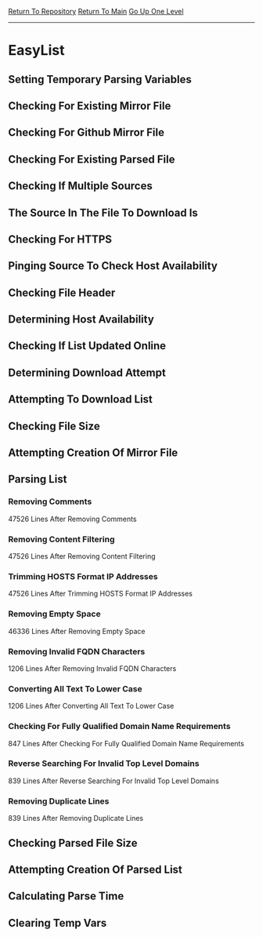 [Return To Repository](https://github.com/deathbybandaid/piholeparser/)
[Return To Main](https://github.com/deathbybandaid/piholeparser/blob/master/RecentRunLogs/Mainlog.md)
[Go Up One Level](https://github.com/deathbybandaid/piholeparser/blob/master/RecentRunLogs/TopLevelScripts/30-Processing-External-Blacklists.md)
____________________________________
# EasyList
## Setting Temporary Parsing Variables
## Checking For Existing Mirror File
## Checking For Github Mirror File
## Checking For Existing Parsed File
## Checking If Multiple Sources
## The Source In The File To Download Is
## Checking For HTTPS
## Pinging Source To Check Host Availability
## Checking File Header
## Determining Host Availability
## Checking If List Updated Online
## Determining Download Attempt
## Attempting To Download List
## Checking File Size
## Attempting Creation Of Mirror File
## Parsing List
### Removing Comments
47526 Lines After Removing Comments
### Removing Content Filtering
47526 Lines After Removing Content Filtering
### Trimming HOSTS Format IP Addresses
47526 Lines After Trimming HOSTS Format IP Addresses
### Removing Empty Space
46336 Lines After Removing Empty Space
### Removing Invalid FQDN Characters
1206 Lines After Removing Invalid FQDN Characters
### Converting All Text To Lower Case
1206 Lines After Converting All Text To Lower Case
### Checking For Fully Qualified Domain Name Requirements
847 Lines After Checking For Fully Qualified Domain Name Requirements
### Reverse Searching For Invalid Top Level Domains
839 Lines After Reverse Searching For Invalid Top Level Domains
### Removing Duplicate Lines
839 Lines After Removing Duplicate Lines
## Checking Parsed File Size
## Attempting Creation Of Parsed List
## Calculating Parse Time
## Clearing Temp Vars
